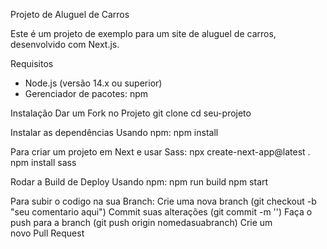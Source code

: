 Projeto de Aluguel de Carros

Este é um projeto de exemplo para um site de aluguel de carros, desenvolvido com Next.js.

Requisitos

- Node.js (versão 14.x ou superior)
- Gerenciador de pacotes: npm 

Instalação
Dar um Fork no Projeto
git clone 
cd seu-projeto

Instalar as dependências
Usando npm:
npm install

Para criar um projeto em Next e usar Sass:
npx create-next-app@latest .
npm install sass


Rodar a Build de Deploy
Usando npm:
npm run build
npm start

Para subir o codigo na sua Branch:
Crie uma nova branch (git checkout -b "seu comentario aqui")
Commit suas alterações (git commit -m '')
Faça o push para a branch (git push origin nomedasuabranch)
Crie um novo Pull Request